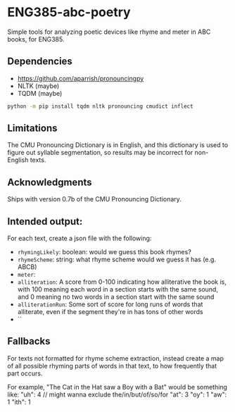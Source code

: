 # ENG385-abc-poetry
 Simple tools for analyzing poetic devices like rhyme and meter in ABC books, for ENG385.

## Dependencies

* https://github.com/aparrish/pronouncingpy
* NLTK (maybe)
* TQDM (maybe)

```bash
python -m pip install tqdm nltk pronouncing cmudict inflect
```

## Limitations

The CMU Pronouncing Dictionary is in English, and this dictionary is used
to figure out syllable segmentation, so results may be incorrect for non-English
texts.

## Acknowledgments

Ships with version 0.7b of the CMU Pronouncing Dictionary.

## Intended output:

For each text, create a json file with the following:

* `rhymingLikely`: boolean: would we guess this book rhymes?
* `rhymeScheme`: string: what rhyme scheme would we guess it has (e.g. ABCB)
* `meter`:
* `alliteration`: A score from 0-100 indicating how alliterative the book is,
                  with 100 meaning each word in a section starts with the same
                  sound, and 0 meaning no two words in a section start with the
                  same sound
* `alliterationRun`: Some sort of score for long runs of words that alliterate,
                     even if the segment they're in has tons of other words
* ``

## Fallbacks
For texts not formatted for rhyme scheme extraction, instead create a map
of all possible rhyming parts of words in that text, to how frequently that
part occurs.

For example, "The Cat in the Hat saw a Boy with a Bat" would be something like:
"uh": 4 // might wanna exclude the/in/but/of/so/for
"at": 3
"oy": 1
"aw": 1
"ith": 1
